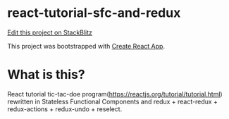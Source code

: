 # react-tutorial-sfc-and-redux

[Edit this project on StackBlitz](https://stackblitz.com/edit/react-tutorial-sfc-and-redux)

This project was bootstrapped with [Create React App](https://github.com/facebookincubator/create-react-app).

# What is this?
React tutorial tic-tac-doe program(https://reactjs.org/tutorial/tutorial.html) rewritten in Stateless Functional Components and redux + react-redux + redux-actions + redux-undo + reselect.
